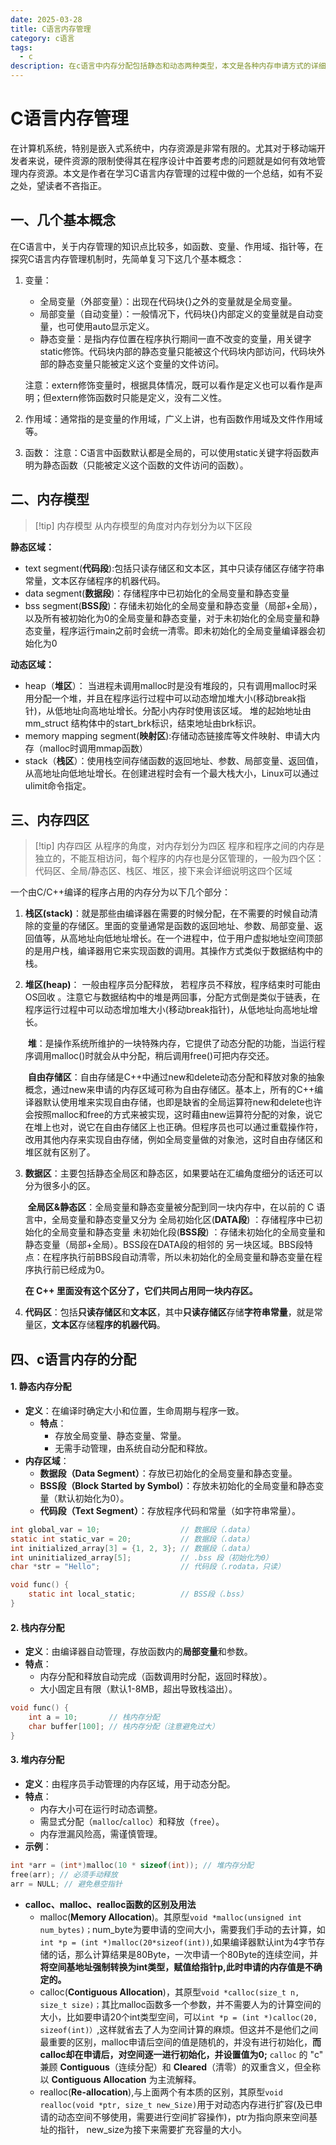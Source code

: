 ```yaml
---
date: 2025-03-28
title: C语言内存管理
category: c语言
tags:
  - c
description: 在c语言中内存分配包括静态和动态两种类型，本文是各种内存申请方式的详细介绍（DS）
---
```

# C语言内存管理
在计算机系统，特别是嵌入式系统中，内存资源是非常有限的。尤其对于移动端开发者来说，硬件资源的限制使得其在程序设计中首要考虑的问题就是如何有效地管理内存资源。本文是作者在学习C语言内存管理的过程中做的一个总结，如有不妥之处，望读者不吝指正。


## 一、几个基本概念
在C语言中，关于内存管理的知识点比较多，如函数、变量、作用域、指针等，在探究C语言内存管理机制时，先简单复习下这几个基本概念：

1. 变量：
	- 全局变量（外部变量）：出现在代码块{}之外的变量就是全局变量。
	- 局部变量（自动变量）：一般情况下，代码块{}内部定义的变量就是自动变量，也可使用auto显示定义。
	- 静态变量：是指内存位置在程序执行期间一直不改变的变量，用关键字static修饰。代码块内部的静态变量只能被这个代码块内部访问，代码块外部的静态变量只能被定义这个变量的文件访问。
	
	注意：extern修饰变量时，根据具体情况，既可以看作是定义也可以看作是声明；但extern修饰函数时只能是定义，没有二义性。

2. 作用域：通常指的是变量的作用域，广义上讲，也有函数作用域及文件作用域等。

3. 函数：
	注意：C语言中函数默认都是全局的，可以使用static关键字将函数声明为静态函数（只能被定义这个函数的文件访问的函数）。

## 二、内存模型

> [!tip] 内存模型
> 从内存模型的角度对内存划分为以下区段

**静态区域：**
- text segment(**代码段**):包括只读存储区和文本区，其中只读存储区存储字符串常量，文本区存储程序的机器代码。
- data segment(**数据段**)：存储程序中已初始化的全局变量和静态变量
- bss segment(**BSS段**)：存储未初始化的全局变量和静态变量（局部+全局），以及所有被初始化为0的全局变量和静态变量，对于未初始化的全局变量和静态变量，程序运行main之前时会统一清零。即未初始化的全局变量编译器会初始化为0

**动态区域：**
- heap（**堆区**）： 当进程未调用malloc时是没有堆段的，只有调用malloc时采用分配一个堆，并且在程序运行过程中可以动态增加堆大小(移动break指针)，从低地址向高地址增长。分配小内存时使用该区域。 堆的起始地址由mm_struct 结构体中的start_brk标识，结束地址由brk标识。
- memory mapping segment(**映射区**):存储动态链接库等文件映射、申请大内存（malloc时调用mmap函数）
- stack（**栈区**）：使用栈空间存储函数的返回地址、参数、局部变量、返回值，从高地址向低地址增长。在创建进程时会有一个最大栈大小，Linux可以通过ulimit命令指定。


## 三、内存四区
> [!tip] 内存四区
> 从程序的角度，对内存划分为四区
> 程序和程序之间的内存是独立的，不能互相访问，每个程序的内存也是分区管理的，一般为四个区：
代码区、全局/静态区、栈区、堆区，接下来会详细说明这四个区域

一个由C/C++编译的程序占用的内存分为以下几个部分：

1. **栈区(stack)**：就是那些由编译器在需要的时候分配，在不需要的时候自动清除的变量的存储区。里面的变量通常是函数的返回地址、参数、局部变量、返回值等，从高地址向低地址增长。在一个进程中，位于用户虚拟地址空间顶部的是用户栈，编译器用它来实现函数的调用。其操作方式类似于数据结构中的栈。

2. **堆区(heap)**： 一般由程序员分配释放， 若程序员不释放，程序结束时可能由OS回收 。注意它与数据结构中的堆是两回事，分配方式倒是类似于链表，在程序运行过程中可以动态增加堆大小(移动break指针)，从低地址向高地址增长。
    
    ​ **堆**：是操作系统所维护的一块特殊内存，它提供了动态分配的功能，当运行程序调用malloc()时就会从中分配，稍后调用free()可把内存交还。
    
    ​ **自由存储区**：自由存储是C++中通过new和delete动态分配和释放对象的抽象概念，通过new来申请的内存区域可称为自由存储区。基本上，所有的C++编译器默认使用堆来实现自由存储，也即是缺省的全局运算符new和delete也许会按照malloc和free的方式来被实现，这时藉由new运算符分配的对象，说它在堆上也对，说它在自由存储区上也正确。但程序员也可以通过重载操作符，改用其他内存来实现自由存储，例如全局变量做的对象池，这时自由存储区和堆区就有区别了。
    
3. **数据区**：主要包括静态全局区和静态区，如果要站在汇编角度细分的话还可以分为很多小的区。
    
    ​ **全局区&静态区**：全局变量和静态变量被分配到同一块内存中，在以前的 C 语言中，全局变量和静态变量又分为
    全局初始化区(**DATA段**) ：存储程序中已初始化的全局变量和静态变量
    未初始化段(**BSS段**) ：存储未初始化的全局变量和静态变量（局部+全局）。BSS段在DATA段的相邻的 另一块区域。BBS段特点：在程序执行前BBS段自动清零，所以未初始化的全局变量和静态变量在程序执行前已经成为0。
    
    **在 C++ 里面没有这个区分了，它们共同占用同一块内存区。**

4. **代码区**：包括**只读存储区**和**文本区**，其中**只读存储区**存储**字符串常量**，就是常量区，**文本区**存储**程序的机器代码**。


## 四、c语言内存的分配
#### **1. 静态内存分配**
- **定义**：在编译时确定大小和位置，生命周期与程序一致。
    - **特点**：
        - 存放全局变量、静态变量、常量。
        - 无需手动管理，由系统自动分配和释放。
- **内存区域**：
    - **数据段（Data Segment）**：存放已初始化的全局变量和静态变量。
	- **BSS段（Block Started by Symbol）**：存放未初始化的全局变量和静态变量（默认初始化为0）。
    - **代码段（Text Segment）**：存放程序代码和常量（如字符串常量）。

```c
int global_var = 10;                  // 数据段（.data）
static int static_var = 20;           // 数据段（.data）
int initialized_array[3] = {1, 2, 3}; // 数据段（.data）
int uninitialized_array[5];           // .bss 段（初始化为0）
char *str = "Hello";                  // 代码段（.rodata，只读）

void func() {
    static int local_static;          // BSS段（.bss）
}
```

#### **2. 栈内存分配**
- **定义**：由编译器自动管理，存放函数内的**局部变量**和参数。
- **特点**：
    - 内存分配和释放自动完成（函数调用时分配，返回时释放）。
    - 大小固定且有限（默认1-8MB，超出导致栈溢出）。
    
```c
void func() {
    int a = 10;       // 栈内存分配
    char buffer[100]; // 栈内存分配（注意避免过大）
}
```

#### **3. 堆内存分配**
- **定义**：由程序员手动管理的内存区域，用于动态分配。    
- **特点**：    
    - 内存大小可在运行时动态调整。        
    - 需显式分配（`malloc`/`calloc`）和释放（`free`）。        
    - 内存泄漏风险高，需谨慎管理。        
- **示例**：
    
```c
int *arr = (int*)malloc(10 * sizeof(int)); // 堆内存分配
free(arr); // 必须手动释放
arr = NULL; // 避免悬空指针
```
- **calloc、malloc、realloc函数的区别及用法**
	- malloc(**Memory Allocation**)。其原型`void *malloc(unsigned int num_bytes)；`num_byte为要申请的空间大小，需要我们手动的去计算，如`int *p = (int *)malloc(20*sizeof(int))`,如果编译器默认int为4字节存储的话，那么计算结果是80Byte，一次申请一个80Byte的连续空间，并**将空间基地址强制转换为int类型，赋值给指针p,此时申请的内存值是不确定的。**
	- calloc(**Contiguous Allocation**)，其原型`void *calloc(size_t n, size_t size)；`其比malloc函数多一个参数，并不需要人为的计算空间的大小，比如要申请20个int类型空间，可以`int *p = (int *)calloc(20, sizeof(int)）`,这样就省去了人为空间计算的麻烦。但这并不是他们之间最重要的区别，malloc申请后空间的值是随机的，并没有进行初始化，**而calloc却在申请后，对空间逐一进行初始化，并设置值为0;**
		`calloc` 的 "c" 兼顾 **Contiguous**（连续分配）和 **Cleared**（清零）的双重含义，但全称以 **Contiguous Allocation** 为主流解释。
	- realloc(**Re-allocation**),与上面两个有本质的区别，其原型`void realloc(void *ptr, size_t new_Size)`用于对动态内存进行扩容(及已申请的动态空间不够使用，需要进行空间扩容操作)，ptr为指向原来空间基址的指针， new_size为接下来需要扩充容量的大小。
